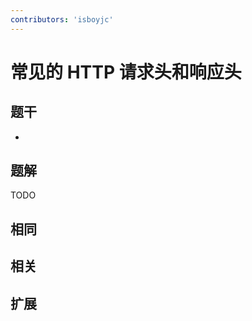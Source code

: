 ```yaml
---
contributors: 'isboyjc'
---
```


# 常见的 HTTP 请求头和响应头


## 题干

- 



## 题解

<!-- ::: details 点我查看题解 -->

  TODO

<!-- ::: -->



## 相同


## 相关


## 扩展


